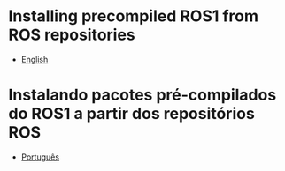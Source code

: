 # Installing precompiled ROS1 from ROS repositories

- [English](./installing-precompiled-packages-en.md)

# Instalando pacotes pré-compilados do ROS1 a partir dos repositórios ROS

- [Português](./installing-precompiled-packages-ptbr.md)